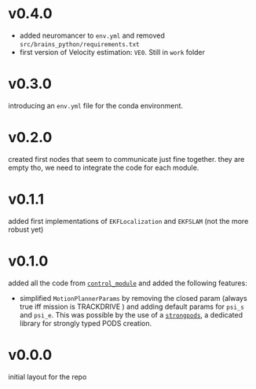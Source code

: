 # v0.4.0

- added neuromancer to `env.yml` and removed `src/brains_python/requirements.txt`
- first version of Velocity estimation: `VE0`. Still in `work` folder

# v0.3.0

introducing an `env.yml` file for the conda environment.

# v0.2.0

created first nodes that seem to communicate just fine together.
they are empty tho, we need to integrate the code for each module.

# v0.1.1

added first implementations of `EKFLocalization` and `EKFSLAM` (not the more robust yet)

# v0.1.0

added all the code from [`control_module`](https://github.com/EPFL-RT-Driverless/control_module)
and added the following features:
- simplified `MotionPlannerParams` by removing the closed param (always true iff mission is
  TRACKDRIVE ) and adding default params for `psi_s` and `psi_e`.
  This was possible by the use of a [`strongpods`](https://github.com/tudoroancea/strongpods),
  a dedicated library for strongly typed PODS creation.


# v0.0.0

initial layout for the repo
